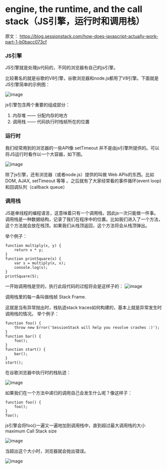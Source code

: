 # engine, the runtime, and the call stack（JS引擎，运行时和调用栈）
原文： https://blog.sessionstack.com/how-does-javascript-actually-work-part-1-b0bacc073cf

### JS引擎

JS引擎就是处理js代码的，不同的浏览器有自己的js引擎。

比较著名的就是谷歌的V8引擎，谷歌浏览器和node.js都用了V8引擎。下面就是JS引擎简单的示例图：

![image](https://user-images.githubusercontent.com/69185043/132645740-02558aea-7a33-4b44-b556-06f66615a38d.png)


js引擎包含两个重要的组成部分：
1. 内存堆 —— 分配内存的地方
2. 调用栈 —— 代码执行时栈帧所在的位置

### 运行时

我们经常用到的浏览器的一些API像 setTimeout 并不是由js引擎所提供的。可以将JS运行时看作以一个大容器，如下图。

![image](https://user-images.githubusercontent.com/69185043/132647900-efd71869-2f55-4474-895f-8d12ddb45a0b.png)

除了js引擎，还有浏览器（或者node.js）提供的叫做 Web APIs的东西。比如 DOM, AJAX, setTimeout 等等 。之后就有了大家经常看的事件循环(event loop) 和回调队列（callback queue）

### 调用栈

JS是单线程的编程语言，这意味着只有一个调用栈，因此js一次只能做一件事。
调用栈是一种数据结构，记录了我们在程序中的位置。比如我们进入了一个方法，这个方法就会放在栈顶。如果我们从栈顶返回，这个方法将会从栈顶弹出。

举个例子：

```
function multiply(x, y) {
    return x * y;
}
function printSquare(x) {
    var s = multiply(x, x);
    console.log(s);
}
printSquare(5);
```

一开始调用栈是空的，执行此段代码的过程将会是这样子的：
![image](https://user-images.githubusercontent.com/69185043/132652848-300d6dcf-3dd6-488a-bf80-6ec1256d14d1.png)

调用栈里的每一条叫做栈帧 Stack Frame.

这就是当有异常抛出时，栈轨迹stack traces如何构建的，基本上就是异常发生时调用栈的情况。
举个例子：

```
function foo() {
    throw new Error('SessionStack will help you resolve crashes :)');
}
function bar() {
    foo();
}
function start() {
    bar();
}
start();
```
在谷歌浏览器中执行时的栈轨迹：

![image](https://user-images.githubusercontent.com/69185043/132654246-37e0e382-5525-4e48-a8bf-d6e6007e1c07.png)

如果我们在一个方法中递归的调用自己会发生什么呢？像这样子：

```
function foo() {
    foo();
}
foo();
```

js引擎会将foo()一遍又一遍地加到调用栈中，直到超过最大调用栈的大小 maximum Call Stack size

![image](https://user-images.githubusercontent.com/69185043/132657080-753d9c99-6ef9-49ff-9250-71c191f281de.png)

当超出这个大小时，浏览器就会抛出错误。

![image](https://user-images.githubusercontent.com/69185043/132657537-a3e91be9-d5ed-4de2-9a8e-d8a35e779333.png)


